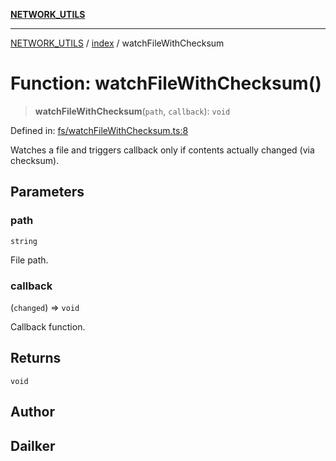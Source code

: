 [**NETWORK_UTILS**](../../README.md)

***

[NETWORK_UTILS](../../README.md) / [index](../README.md) / watchFileWithChecksum

# Function: watchFileWithChecksum()

> **watchFileWithChecksum**(`path`, `callback`): `void`

Defined in: [fs/watchFileWithChecksum.ts:8](https://github.com/dailker/everyutil/blob/26e2bb73429918cf0d08899e9efd90b82a42c92e/src/fs/watchFileWithChecksum.ts#L8)

Watches a file and triggers callback only if contents actually changed (via checksum).

## Parameters

### path

`string`

File path.

### callback

(`changed`) => `void`

Callback function.

## Returns

`void`

## Author

## Dailker
